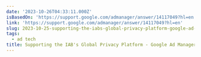 ```yaml
---
date: '2023-10-26T04:33:11.000Z'
isBasedOn: 'https://support.google.com/admanager/answer/14117049?hl=en'
link: 'https://support.google.com/admanager/answer/14117049?hl=en'
slug: 2023-10-25-supporting-the-iabs-global-privacy-platform-google-ad-manager-help
tags:
  - ad tech
title: Supporting the IAB's Global Privacy Platform - Google Ad Manager Help
---
```

 
